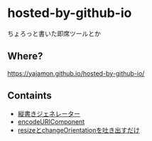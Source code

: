 # hosted-by-github-io
ちょろっと書いた即席ツールとか

## Where?

https://yajamon.github.io/hosted-by-github-io/

## Containts

- [縦書きジェネレーター](./convert-to-vertical/index.html)
- [encodeURIComponent](./encodeURIComponent/index.html)
- [resizeとchangeOrientationを吐き出すだけ](./on-resize-or-orientation/index.html)
